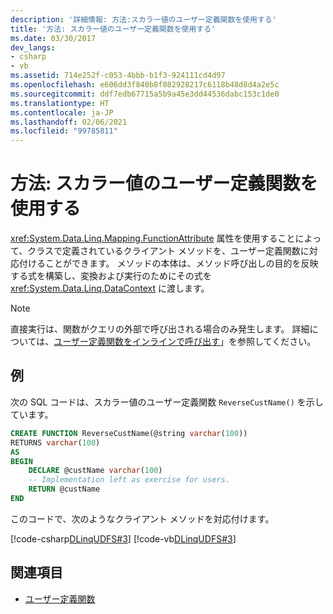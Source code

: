 ```yaml
---
description: '詳細情報: 方法:スカラー値のユーザー定義関数を使用する'
title: '方法: スカラー値のユーザー定義関数を使用する'
ms.date: 03/30/2017
dev_langs:
- csharp
- vb
ms.assetid: 714e252f-c053-4bbb-b1f3-924111cd4d97
ms.openlocfilehash: e606dd3f840b8f082928217c6118b48d8d4a2e5c
ms.sourcegitcommit: ddf7edb67715a5b9a45e3dd44536dabc153c1de0
ms.translationtype: HT
ms.contentlocale: ja-JP
ms.lasthandoff: 02/06/2021
ms.locfileid: "99785811"
---
```

# <a name="how-to-use-scalar-valued-user-defined-functions"></a>方法: スカラー値のユーザー定義関数を使用する

<xref:System.Data.Linq.Mapping.FunctionAttribute> 属性を使用することによって、クラスで定義されているクライアント メソッドを、ユーザー定義関数に対応付けることができます。 メソッドの本体は、メソッド呼び出しの目的を反映する式を構築し、変換および実行のためにその式を <xref:System.Data.Linq.DataContext> に渡します。  
  
> [!NOTE]
> 直接実行は、関数がクエリの外部で呼び出される場合のみ発生します。 詳細については、[ユーザー定義関数をインラインで呼び出す](how-to-call-user-defined-functions-inline.md)」を参照してください。  
  
## <a name="example"></a>例  

 次の SQL コードは、スカラー値のユーザー定義関数 `ReverseCustName()` を示しています。  
  
```sql  
CREATE FUNCTION ReverseCustName(@string varchar(100))  
RETURNS varchar(100)  
AS  
BEGIN  
    DECLARE @custName varchar(100)  
    -- Implementation left as exercise for users.  
    RETURN @custName  
END  
```  
  
 このコードで、次のようなクライアント メソッドを対応付けます。  
  
 [!code-csharp[DLinqUDFS#3](../../../../../../samples/snippets/csharp/VS_Snippets_Data/DLinqUDFS/cs/northwind-tfunc.cs#3)]
 [!code-vb[DLinqUDFS#3](../../../../../../samples/snippets/visualbasic/VS_Snippets_Data/DLinqUDFS/vb/northwind-tfunc.vb#3)]  
  
## <a name="see-also"></a>関連項目

- [ユーザー定義関数](user-defined-functions.md)

